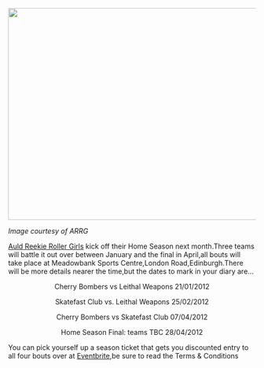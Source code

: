 <html><body><a href="http://www.scottishrollerderbyblog.com/2011/12/home-season-arrg.jpg"><img class="aligncenter size-full wp-image-674" title="Home-Season-arrg" src="http://www.scottishrollerderbyblog.com/2011/12/home-season-arrg.jpg" alt="" width="607" height="431"></a>

<em>Image courtesy of ARRG</em>

<a href="http://arrg.co.uk/">Auld Reekie Roller Girls</a> kick off their Home Season next month.Three teams will battle it out over between January and the final in April,all bouts will take place at Meadowbank Sports Centre,London Road,Edinburgh.There will be more details nearer the time,but the dates to mark in your diary are...

<p style="text-align:center;">Cherry Bombers vs Leithal Weapons 21/01/2012</p>
<p style="text-align:center;">Skatefast Club vs. Leithal Weapons 25/02/2012</p>
<p style="text-align:center;">Cherry Bombers vs Skatefast Club 07/04/2012</p>
<p style="text-align:center;">Home Season Final: teams TBC 28/04/2012</p>

You can pick yourself up a season ticket that gets you discounted entry to all four bouts over at <a href="http://www.eventbrite.co.uk/event/2661700217/efblike">Eventbrite</a>,be sure to read the Terms &amp; Conditions</body></html>

